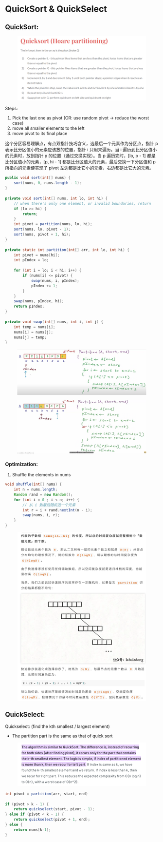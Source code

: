 # QuickSort & QuickSelect

## QuickSort:

<figure><img src="../../../.gitbook/assets/image (27).png" alt=""><figcaption></figcaption></figure>

Steps:

1. Pick the last one as pivot (OR: use random pivot -> reduce the worst case)
2. move all smaller elements to the left
3. move pivot to its final place

这个分区容易理解点，有点双指针技巧含义，选最后一个元素作为分区点，指针 p 表示比分区值小的元素应该放的位置，指针 i 只用来遍历。当 i 遍历到比分区值小的元素时，放到指针 p 的位置（通过交换实现）。当 p 遍历完时，\[lo, p - 1] 都是比分区值小的元素，\[p, hi - 1] 都是比分区值大的元素，最后交换一下分区值和 p 所指向的元素便实现了 pivot 左边都是比它小的元素，右边都是比它大的元素。

```java
public void sort(int[] nums) { 
    sort(nums, 0, nums.length - 1); 
} 
 
private void sort(int[] nums, int lo, int hi) { 
    // when there's only one element, or invalid boundaries, return
    if (lo >= hi) { 
        return;
    }
    int pivot = partition(nums, lo, hi); 
    sort(nums, lo, pivot - 1); 
    sort(nums, pivot + 1, hi); 
}

private static int partition(int[] arr, int lo, int hi) {
    int pivot = nums[hi];
    int pIndex = lo;

    for (int i = lo; i < hi; i++) {
        if (nums[i] <= pivot) {
            swap(nums, i, pIndex);
            pIndex += 1;
        }
    }
    swap(nums, pIndex, hi);
    return pIndex;
}
     
private void swap(int[] nums, int i, int j) { 
    int temp = nums[i]; 
    nums[i] = nums[j]; 
    nums[j] = temp; 
}
```

<figure><img src="../../../.gitbook/assets/image (28).png" alt=""><figcaption></figcaption></figure>

<figure><img src="../../../.gitbook/assets/image (29).png" alt=""><figcaption></figcaption></figure>

### Optimization:

1. Shuffle the elements in nums

```java
void shuffle(int[] nums) { 
    int n = nums.length; 
    Random rand = new Random(); 
    for (int i = 0 ; i < n; i++) { 
        // 从 i 到最后随机选一个元素 
        int r = i + rand.nextInt(n - i); 
        swap(nums, i, r); 
    } 
}
```



<figure><img src="../../../.gitbook/assets/image (31).png" alt="" width="517"><figcaption></figcaption></figure>



## QuickSelect:

Quickselect: (find the kth smallest / largest element)

* The partition part is the same as that of quick sort

<figure><img src="../../../.gitbook/assets/image (35).png" alt="" width="563"><figcaption></figcaption></figure>

```java
int pivot = partition(arr, start, end)

if (pivot > k - 1) {
    return quickselect(start, pivot - 1);
} else if (pivot < k - 1) {
    return quickselect(pivot + 1, end);
} else {
    return nums[k-1];
}
```
